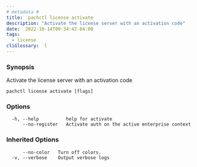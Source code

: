 ```yaml
---
# metadata # 
title:  pachctl license activate
description: "Activate the license server with an activation code"
date:  2022-10-14T09:34:42-04:00
tags:
  - license
cliGlossary:  l
---
```


### Synopsis

Activate the license server with an activation code

```
pachctl license activate [flags]
```

### Options

```
  -h, --help          help for activate
      --no-register   Activate auth on the active enterprise context
```

### Inherited Options

```
      --no-color   Turn off colors.
  -v, --verbose    Output verbose logs
```

